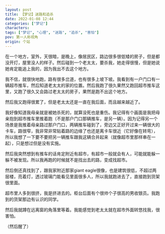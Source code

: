```yaml
---
layout: post
title: 【梦记】迷路和追杀
date: 2022-01-08 12:44
categories: ["梦记"]
characters: 
tags: ["梦记", "心理", "迷路", "追杀", "害怕"]
pov: 第一人称视角
origin: 个站
---
```


在一个地方，室外，天很暗，是晚上，像居民区，路边很多很低矮的房子，但是都没开灯，屋里没人的样子。然后碰到一个老太太，要杀我，她走得很慢，但是她说她肯定能追上我的，因为我出不去这个地方。

我不信，就很快地跑，路有很多岔道，也有很多上坡下坡。我看到有一户门口有一辆超市推车，然后知道老太太的家的位置。然后我跑了很久果然又跑回超市推车这里，又跑了很久又会路过老太太的房子，果然是跑不出这个地方。

然后我又跑得很累了，但是老太太还是一直在我后面，而且越来越近了。

我好像知道我母亲就是被她杀死的，就算没死也是重伤。我记得有个画面是我把母亲抱到超市推车里推着跑（不是那户门口那辆推车，是另一辆）。因为记得另一个场景是我推着母亲路过那户门口，两辆推车碰到了，旁边又正好开过来一辆很大的卡车，路很窄，我非常非常贴着路的边缘了也还是离卡车很近（它好像在转弯），所以我想了一下要不要把另一辆推车跟我这辆合并起来（就像超市里那样串在一起），只是想过但是没有实施。

然后我突然想到有推车的话肯定附近有超市，有超市一般就会有人，可能就能躲一躲不被发现。所以我再跑的时候就不是找出去的路，变成找超市。

然后倒还真找到了，跟我家附近那家giant eagle很像，也是建筑很低，不超过两层楼，亮着灯，透过玻璃门能看见里面很多人，所以我就跑进去了，直接跑到货架很里面。

超市里人多到很挤，我是挤进去的。柜台后面有个很帅个子很高的男收银员。我跑到的货架那边有认识的同学。

然后我就蹲在远离窗的角落里等着。我能感觉到老太太就在超市外面转悠找我，很害怕。

（然后醒了）
